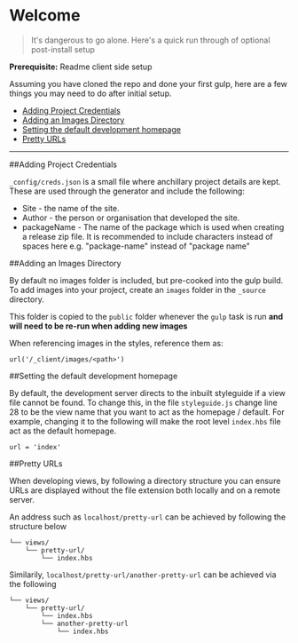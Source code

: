 # Welcome

> It's dangerous to go alone. Here's a quick run through of optional post-install setup

**Prerequisite:** Readme client side setup

Assuming you have cloned the repo and done your first gulp, here are a few things you may need to do after initial setup.

* [Adding Project Credentials](#adding-project-credentials)
* [Adding an Images Directory](#adding-an-images-directory)
* [Setting the default development homepage](#setting-the-default-development-homepage)
* [Pretty URLs](#pretty-urls)

---

##Adding Project Credentials

`_config/creds.json` is a small file where anchillary project details are kept. These are used through the generator and include the following:

* Site - the name of the site.
* Author - the person or organisation that developed the site.
* packageName - The name of the package which is used when creating a release zip file. It is recommended to include characters instead of spaces here e.g. "package-name" instead of "package name"

##Adding an Images Directory

By default no images folder is included, but pre-cooked into the gulp build. To add images into your project, create an `images` folder in the `_source` directory.

This folder is copied to the `public` folder whenever the `gulp` task is run **and will need to be re-run when adding new images**

When referencing images in the styles, reference them as:  

`url('/_client/images/<path>')`

##Setting the default development homepage

By default, the development server directs to the inbuilt styleguide if a view file cannot be found. To change this, in the file `styleguide.js` change line 28 to be the view name that you want to act as the homepage / default. For example, changing it to the following will make the root level `index.hbs` file act as the default homepage.

```
url = 'index'
```

##Pretty URLs

When developing views, by following a directory structure you can ensure URLs are displayed without the file extension both locally and on a remote server.

An address such as `localhost/pretty-url` can be achieved by following the structure below

```
└── views/
    └── pretty-url/
        └── index.hbs
```

Similarily, `localhost/pretty-url/another-pretty-url` can be achieved via the following

```
└── views/
    └── pretty-url/
        └── index.hbs
        └── another-pretty-url
            └── index.hbs
```